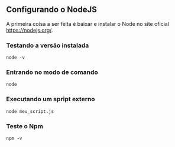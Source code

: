 ## Configurando o NodeJS
  
A primeira coisa a ser feita é baixar e instalar o Node no site oficial https://nodejs.org/.  
  
### Testando a versão instalada
  
`node -v`  
  
### Entrando no modo de comando
  
`node`  
  
### Executando um spript externo
  
`node meu_script.js`  
  

### Teste o Npm
  
`npm -v`  
  
